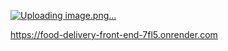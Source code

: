 [![Uploading image.png…]()](https://github.com/himabindu-gorre/Food-Delivery/issues/1#issue-3107267112)


https://food-delivery-front-end-7fl5.onrender.com
